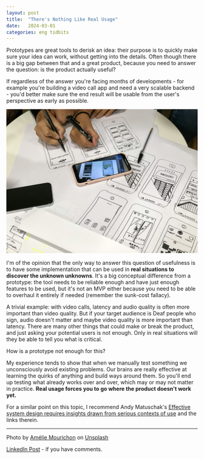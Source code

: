 ```yaml
---
layout: post
title:  "There's Nothing Like Real Usage"
date:   2024-03-01
categories: eng tidbits
---
```


Prototypes are great tools to derisk an idea: their purpose is to quickly make sure your idea can work, without getting into the details. Often though there is a big gap between that and a great product, because you need to answer the question: is the product actually useful?

If regardless of the answer you're facing months of developments - for example you're building a video call app and need a very scalable backend - you'd better make sure the end result will be usable from the user's perspective as early as possible.

![A picture of UI drawings](/assets/amelie-mourichon-h3kEAHMl1k4-unsplash.jpg)

I'm of the opinion that the only way to answer this question of usefulness is to have some implementation that can be used in **real situations to discover the unknown unknowns**. It's a big conceptual difference from a prototype: the tool needs to be reliable enough and have just enough features to be used, but it's not an MVP either because you need to be able to overhaul it entirely if needed (remember the sunk-cost fallacy).

A trivial example: with video calls, latency and audio quality is often more important than video quality. But if your target audience is Deaf people who sign, audio doesn't matter and maybe video quality is more important than latency. There are many other things that could make or break the product, and just asking your potential users is not enough. Only in real situations will they be able to tell you what is critical.

How is a prototype not enough for this? 

My experience tends to show that when we manually test something we unconsciously avoid existing problems. Our brains are really effective at learning the quirks of anything and build ways around them. So you'll end up testing what already works over and over, which may or may not matter in practice. **Real usage forces you to go where the product doesn't work yet.**

For a similar point on this topic, I recommend Andy Matuschak's [Effective system design requires insights drawn from serious contexts of use](https://notes.andymatuschak.org/z7EQ2nVGus5B1rS9CqT18g6) and the links therein.

--- 

Photo by <a href="https://unsplash.com/@amayli">Amélie Mourichon</a> on <a href="https://unsplash.com/photos/black-android-smartphone-and-pink-case-h3kEAHMl1k4">Unsplash</a>
  
[LinkedIn Post](https://www.linkedin.com/posts/activity-7169692930713067520-YRbB) - if you have comments.